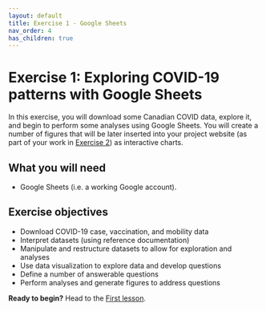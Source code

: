 ```yaml
---
layout: default
title: Exercise 1 - Google Sheets
nav_order: 4
has_children: true
---
```


# Exercise 1: Exploring COVID-19 patterns with Google Sheets
In this exercise, you will download some Canadian COVID data, explore it, and begin to perform some analyses using Google Sheets. You will create a number of figures that will be later inserted into your project website (as part of your work in [Exercise 2](exercise2)) as interactive charts. 

## What you will need
- Google Sheets (i.e. a working Google account). 

## Exercise objectives 
- Download COVID-19 case, vaccination, and mobility data 
- Interpret datasets (using reference documentation)
- Manipulate and restructure datasets to allow for exploration and analyses
- Use data visualization to explore data and develop questions
- Define a number of answerable questions
- Perform analyses and generate figures to address questions

**Ready to begin?** Head to the [First lesson](google-sheets1). 

<!--


## Workshop recording

<iframe height="480" width="853" allowfullscreen frameborder=0 src="https://echo360.ca/media/4378b2ec-7d0c-4632-a1e4-5a8076a494da/public?autoplay=false&automute=false"></iframe>

View the original [here](https://echo360.ca/media/4378b2ec-7d0c-4632-a1e4-5a8076a494da/public).


## Workshop slides

<div style="position:relative;padding-top:66.25%;">
<iframe src="//docs.google.com/viewer?url=https://github.com/scds/intro-tableau/raw/main/assets/docs/tableau_20201118.pdf?dl=0&hl=en_US&embedded=true" class="gde-frame" style="position:absolute;top:0;left:0;width:100%;height:100%;border:none;" scrolling="no"></iframe>
</div>
[Download as a PDF](https://github.com/scds/intro-tableau/raw/main/assets/docs/tableau_20201118.pdf)
<br>

## Worksheets
**Coming soon!**

-->
